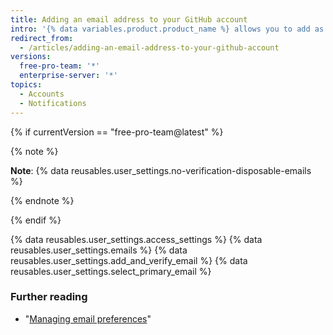 ```yaml
---
title: Adding an email address to your GitHub account
intro: '{% data variables.product.product_name %} allows you to add as many email addresses to your account as you like. If you set an email address in your local Git configuration, you will need to add it to your account settings in order to connect your commits to your account. For more information about your email address and commits, see "[Setting your commit email address](/articles/setting-your-commit-email-address/)."'
redirect_from:
  - /articles/adding-an-email-address-to-your-github-account
versions:
  free-pro-team: '*'
  enterprise-server: '*'
topics:
  - Accounts
  - Notifications
---
```


{% if currentVersion == "free-pro-team@latest" %}

{% note %}

**Note**: {% data reusables.user_settings.no-verification-disposable-emails %}

{% endnote %}

{% endif %}

{% data reusables.user_settings.access_settings %}
{% data reusables.user_settings.emails %}
{% data reusables.user_settings.add_and_verify_email %}
{% data reusables.user_settings.select_primary_email %}

### Further reading

- "[Managing email preferences](/articles/managing-email-preferences/)"
